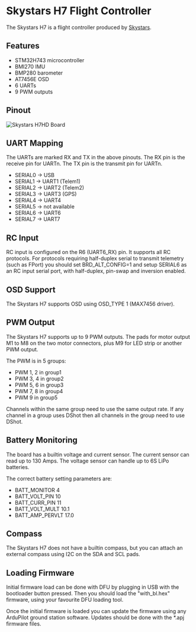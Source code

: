 # Skystars H7 Flight Controller

The Skystars H7 is a flight controller produced by [Skystars](http://www.skystars-rc.com/).

## Features

 - STM32H743 microcontroller
 - BMI270 IMU
 - BMP280 barometer
 - AT7456E OSD
 - 6 UARTs
 - 9 PWM outputs

## Pinout

![Skystars H7HD Board](SkystarsH7HD.jpg.jpg "Skystars H7HD")

## UART Mapping

The UARTs are marked RX and TX in the above pinouts. The RX pin is the
receive pin for UARTn. The TX pin is the transmit pin for UARTn.

 - SERIAL0 -> USB
 - SERIAL1 -> UART1 (Telem1)
 - SERIAL2 -> UART2 (Telem2)
 - SERIAL3 -> UART3 (GPS)
 - SERIAL4 -> UART4
 - SERIAL5 -> not available
 - SERIAL6 -> UART6
 - SERIAL7 -> UART7

## RC Input

RC input is configured on the R6 (UART6_RX) pin. It supports all RC
protocols. For protocols requiring half-duplex serial to transmit
telemetry (such as FPort) you should set BRD_ALT_CONFIG=1 and setup
SERIAL6 as an RC input serial port, with half-duplex, pin-swap
and inversion enabled.


## OSD Support

The Skystars H7 supports OSD using OSD_TYPE 1 (MAX7456 driver).

## PWM Output

The Skystars H7 supports up to 9 PWM outputs. The pads for motor output
M1 to M8 on the two motor connectors, plus M9 for LED strip or another
PWM output.

The PWM is in 5 groups:

 - PWM 1, 2 in group1
 - PWM 3, 4 in group2
 - PWM 5, 6 in group3
 - PWM 7, 8 in group4
 - PWM 9 in group5

Channels within the same group need to use the same output rate. If
any channel in a group uses DShot then all channels in the group need
to use DShot.

## Battery Monitoring

The board has a builtin voltage and current sensor. The current
sensor can read up to 130 Amps. The voltage sensor can handle up to 6S
LiPo batteries.

The correct battery setting parameters are:

 - BATT_MONITOR 4
 - BATT_VOLT_PIN 10
 - BATT_CURR_PIN 11
 - BATT_VOLT_MULT 10.1
 - BATT_AMP_PERVLT 17.0

## Compass

The Skystars H7 does not have a builtin compass, but you can attach an external compass using I2C on the SDA and SCL pads.
## Loading Firmware

Initial firmware load can be done with DFU by plugging in USB with the
bootloader button pressed. Then you should load the "with_bl.hex"
firmware, using your favourite DFU loading tool.

Once the initial firmware is loaded you can update the firmware using
any ArduPilot ground station software. Updates should be done with the
*.apj firmware files.
